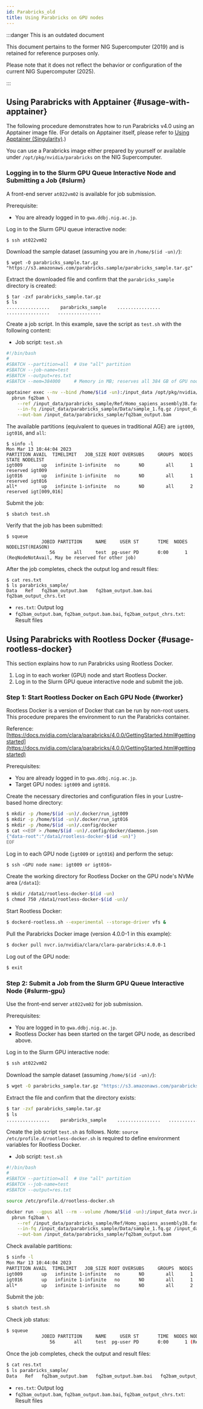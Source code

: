 ```yaml
---
id: Parabricks_old
title: Using Parabricks on GPU nodes
---
```


:::danger This is an outdated document

This document pertains to the former NIG Supercomputer (2019) and is retained for reference purposes only.

Please note that it does not reflect the behavior or configuration of the current NIG Supercomputer (2025).

:::

## Using Parabricks with Apptainer {#usage-with-apptainer}

The following procedure demonstrates how to run Parabricks v4.0 using an Apptainer image file.
(For details on Apptainer itself, please refer to [Using Apptainer (Singularity)](/guides/software/Container/Apptainer).)

You can use a Parabricks image either prepared by yourself or available under `/opt/pkg/nvidia/parabricks` on the NIG Supercomputer.

### Logging in to the Slurm GPU Queue Interactive Node and Submitting a Job {#slurm}

A front-end server `at022vm02` is available for job submission.

Prerequisite:

- You are already logged in to `gwa.ddbj.nig.ac.jp`.

Log in to the Slurm GPU queue interactive node:

```
$ ssh at022vm02
```

Download the sample dataset (assuming you are in `/home/$(id -un)/`):

```
$ wget -O parabricks_sample.tar.gz "https://s3.amazonaws.com/parabricks.sample/parabricks_sample.tar.gz"
```

Extract the downloaded file and confirm that the `parabricks_sample` directory is created:

```
$ tar -zxf parabricks_sample.tar.gz
$ ls
................    parabricks_sample    ................   ................   ................ 
```

Create a job script. In this example, save the script as `test.sh` with the following content:

- Job script: `test.sh`

```bash
#!/bin/bash
#
#SBATCH --partition=all  # Use "all" partition
#SBATCH --job-name=test
#SBATCH --output=res.txt
#SBATCH --mem=384000     # Memory in MB; reserves all 384 GB of GPU node memory

apptainer exec --nv --bind /home/$(id -un):/input_data /opt/pkg/nvidia/parabricks/clara-parabricks_4.0.0-1.sif \
  pbrun fq2bam \
    --ref /input_data/parabricks_sample/Ref/Homo_sapiens_assembly38.fasta \
    --in-fq /input_data/parabricks_sample/Data/sample_1.fq.gz /input_data/parabricks_sample/Data/sample_2.fq.gz \
    --out-bam /input_data/parabricks_sample/fq2bam_output.bam
```

The available partitions (equivalent to queues in traditional AGE) are `igt009`, `igt016`, and `all`:

```
$ sinfo -l
Mon Mar 13 10:44:04 2023
PARTITION AVAIL  TIMELIMIT   JOB_SIZE ROOT OVERSUBS     GROUPS  NODES       STATE NODELIST
igt009       up   infinite 1-infinite   no       NO        all      1    reserved igt009
igt016       up   infinite 1-infinite   no       NO        all      1    reserved igt016
all*         up   infinite 1-infinite   no       NO        all      2    reserved igt[009,016]
```

Submit the job:

```
$ sbatch test.sh
```

Verify that the job has been submitted:

```
$ squeue 
             JOBID PARTITION     NAME     USER ST       TIME  NODES NODELIST(REASON)
                56       all     test  pg-user PD       0:00      1 (ReqNodeNotAvail, May be reserved for other job)
```

After the job completes, check the output log and result files:

```
$ cat res.txt
$ ls parabricks_sample/
Data   Ref   fq2bam_output.bam   fq2bam_output.bam.bai   fq2bam_output_chrs.txt
```

- `res.txt`: Output log
- `fq2bam_output.bam`, `fq2bam_output.bam.bai`, `fq2bam_output_chrs.txt`: Result files



## Using Parabricks with Rootless Docker {#usage-rootless-docker}

This section explains how to run Parabricks using Rootless Docker.

1. Log in to each worker (GPU) node and start Rootless Docker.
2. Log in to the Slurm GPU queue interactive node and submit the job.

### Step 1: Start Rootless Docker on Each GPU Node {#worker}

Rootless Docker is a version of Docker that can be run by non-root users.
This procedure prepares the environment to run the Parabricks container.

Reference: [https://docs.nvidia.com/clara/parabricks/4.0.0/GettingStarted.html#gettingstarted](https://docs.nvidia.com/clara/parabricks/4.0.0/GettingStarted.html#gettingstarted)

Prerequisites:

- You are already logged in to `gwa.ddbj.nig.ac.jp`.
- Target GPU nodes: `igt009` and `igt016`.

Create the necessary directories and configuration files in your Lustre-based home directory:

```bash
$ mkdir -p /home/$(id -un)/.docker/run_igt009
$ mkdir -p /home/$(id -un)/.docker/run_igt016
$ mkdir -p /home/$(id -un)/.config/docker
$ cat <<EOF > /home/$(id -un)/.config/docker/daemon.json
{"data-root":"/data1/rootless-docker-$(id -un)"}
EOF
```

Log in to each GPU node (`igt009` or `igt016`) and perform the setup:

```bash
$ ssh <GPU node name: igt009 or igt016>
```

Create the working directory for Rootless Docker on the GPU node's NVMe area (`/data1`):

```bash
$ mkdir /data1/rootless-docker-$(id -un)
$ chmod 750 /data1/rootless-docker-$(id -un)/
```

Start Rootless Docker:

```bash
$ dockerd-rootless.sh --experimental --storage-driver vfs &
```

Pull the Parabricks Docker image (version 4.0.0-1 in this example):

```bash
$ docker pull nvcr.io/nvidia/clara/clara-parabricks:4.0.0-1
```

Log out of the GPU node:

```bash
$ exit
```



### Step 2: Submit a Job from the Slurm GPU Queue Interactive Node {#slurm-gpu}

Use the front-end server `at022vm02` for job submission.

Prerequisites:

- You are logged in to `gwa.ddbj.nig.ac.jp`.
- Rootless Docker has been started on the target GPU node, as described above.

Log in to the Slurm GPU interactive node:

```bash
$ ssh at022vm02
```

Download the sample dataset (assuming `/home/$(id -un)/`):

```bash
$ wget -O parabricks_sample.tar.gz "https://s3.amazonaws.com/parabricks.sample/parabricks_sample.tar.gz"
```

Extract the file and confirm that the directory exists:

```bash
$ tar -zxf parabricks_sample.tar.gz
$ ls
................    parabricks_sample    ................   ................   ................ 
```

Create the job script `test.sh` as follows.
Note: `source /etc/profile.d/rootless-docker.sh` is required to define environment variables for Rootless Docker.

- Job script: `test.sh`

```bash
#!/bin/bash
#
#SBATCH --partition=all  # Use "all" partition
#SBATCH --job-name=test
#SBATCH --output=res.txt

source /etc/profile.d/rootless-docker.sh

docker run --gpus all --rm --volume /home/$(id -un):/input_data nvcr.io/nvidia/clara/clara-parabricks:4.0.0-1 \
  pbrun fq2bam \
    --ref /input_data/parabricks_sample/Ref/Homo_sapiens_assembly38.fasta \
    --in-fq /input_data/parabricks_sample/Data/sample_1.fq.gz /input_data/parabricks_sample/Data/sample_2.fq.gz \
    --out-bam /input_data/parabricks_sample/fq2bam_output.bam
```

Check available partitions:

```bash
$ sinfo -l
Mon Mar 13 10:44:04 2023
PARTITION AVAIL  TIMELIMIT   JOB_SIZE ROOT OVERSUBS     GROUPS  NODES       STATE NODELIST
igt009       up   infinite 1-infinite   no       NO        all      1    reserved igt009
igt016       up   infinite 1-infinite   no       NO        all      1    reserved igt016
all*         up   infinite 1-infinite   no       NO        all      2    reserved igt[009,016]
```

Submit the job:

```bash
$ sbatch test.sh
```

Check job status:

```bash
$ squeue 
             JOBID PARTITION     NAME     USER ST       TIME  NODES NODELIST(REASON)
                56       all     test  pg-user PD       0:00      1 (ReqNodeNotAvail, May be reserved for other job)
```

Once the job completes, check the output and result files:

```bash
$ cat res.txt
$ ls parabricks_sample/
Data   Ref   fq2bam_output.bam   fq2bam_output.bam.bai   fq2bam_output_chrs.txt
```

- `res.txt`: Output log
- `fq2bam_output.bam`, `fq2bam_output.bam.bai`, `fq2bam_output_chrs.txt`: Result files


